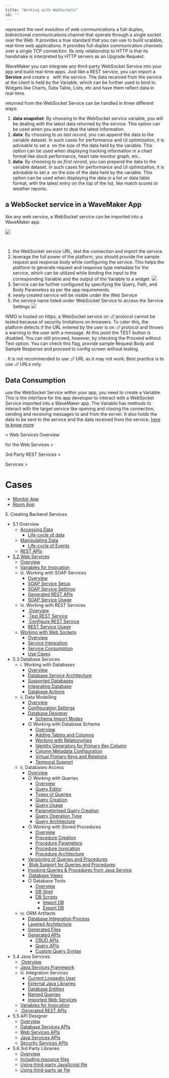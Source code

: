 ```yaml
---
title: "Working with WebSockets"
id: ""
---
```


represent the next evolution of web communications a full-duplex, bidirectional communications channel that operate through a single socket over the Web. It provides a true standard that you can use to build scalable, real-time web applications. It provides full-duplex communication channels over a single TCP connection. Its only relationship to HTTP is that its handshake is interpreted by HTTP servers as an Upgrade Request.

WaveMaker you can integrate any third-party WebSocket Service into your app and build real-time apps. Just like a REST service, you can import a **Service** and create a    with the service. The data received from the service at the client is held by the Variable, which can be further used to bind to Widgets like Charts, Data Table, Lists, etc and have them reflect data in real-time.

returned from the WebSocket Service can be handled in three different ways:

1. **data snapshot**: By choosing to the WebSocket service variable, you will be dealing with the latest data returned by the service. This option can be used when you want to deal the latest information.
2. **data**: By choosing to _as last record_, you can append the data to the variable dataset. In such cases for performance and UI optimization, it is advisable to set a  on the size of the data held by the variable. This option can be used when displaying tracking information in a chart format like stock performance, heart rate monitor graph, etc..
3. **data**: By choosing to _as first record_, you can prepend the data to the variable dataset. In such cases for performance and UI optimization, it is advisable to set a  on the size of the data held by the variable. This option can be used when displaying the data in a list or data table format, with the latest entry on the top of the list, like match scores or weather reports.

## a WebSocket service in a WaveMaker App

like any web service, a WebSocket service can be imported into a WaveMaker app.

[![](../assets/Web_Service1.png)](../assets/Web_Service1.png)

 

1. the WebSocket service URL, test the connection and import the service.
2. leverage the full power of the platform, you should provide the sample request and response body while configuring the service. This helps the platform to generate request and response type metadata for the service, which can be utilized while binding the input to the corresponding Variable and the output of the Variable to a widget. [![](../assets/socket_response.png)](../assets/socket_response.png)
3. Service can be further configured by specifying the Query, Path, and Body Parameters as per the app requirements.
4. newly created service will be visible under the Web Service
5. the service name listed under WebSocket Service to access the Service Settings [![](../assets/socket_settings.png)](../assets/socket_settings.png)

WMO is hosted on https, a WebSocket service on _://_ protocol cannot be tested because of security limitations on browsers. To cater this, the platform detects if the URL entered by the user is on _://_ protocol and throws a warning to the user with a message. At this point the TEST button is disabled. You can still proceed, however, by checking the Proceed without Test option. You can check this flag, provide sample Request Body and Sample Response and proceed to config screen without testing.

: It is not recommended to use _://_ URL as it may not work. Best practice is to use _://_ URLs only.

## Data Consumption

use the WebSocket Service within your app, you need to create a Variable. This is the interface for the app developer to interact with a WebSocket Service imported into a WaveMaker app. The Variable has methods to interact with the target service like opening and closing the connection, sending and receiving messages to and from the server. It also holds the data to be sent to the service and the data received from the service. [here to know more](/learn/app-development/variables/websocket-variable/)

< Web Services Overview

for the Web Services >

3rd Party REST Services >

Services >

# Cases

- [Monitor App](/learn/how-tos/websocket-usage-heartrate-monitor/)
- [Room App](/learn/how-tos/websocket-usage-chatroom-app/)

5\. Creating Backend Services

- 5.1 Overview
    - [Accessing Data](/learn/app-development/services/creating-backend-services/#accessing-data)
        - [Life-cycle of data](/learn/app-development/services/creating-backend-services/#life-cycle)
    - [Manipulating Data](/learn/app-development/services/creating-backend-services/#manipulating-data)
        - [Life-cycle of Events](/learn/app-development/services/creating-backend-services/#life-cycle-events)
    - [REST APIs](/learn/app-development/services/creating-backend-services/#rest-apis)
- [5.2 Web Services](/learn/app-development/services/web-services/web-services/)
    - [Overview](/learn/app-development/services/web-services/web-services/#overview)
    - [Variables for Invocation](/learn/app-development/services/web-services/web-services/#service-variable)
    - iii. Working with SOAP Services
        - [Overview](/learn/app-development/services/web-services/working-with-soap-services/)
        - [SOAP Service Setup](/learn/app-development/services/web-services/working-with-soap-services/#SOAP-service-setup)
        - [SOAP Service Settings](/learn/app-development/services/web-services/working-with-soap-services/#SOAP-service-settings)
        - [Generated REST APIs](/learn/app-development/services/web-services/working-with-soap-services/#generated-rest-apis)
        - [SOAP Service Usage](/learn/app-development/services/web-services/working-with-soap-services/#SOAP-service-usage)
    - iv. Working with REST Services
        - [ Overview](/learn/app-development/services/web-services/rest-services/)
        - [ Test REST Service](/learn/app-development/services/web-services/rest-services/#test-API)
        - [ Configure REST Service](/learn/app-development/services/web-services/rest-services/#configure-REST-service)
        - [REST Service Usage](/learn/app-development/services/web-services/rest-services/#REST-service-usage)
    - [Working with Web Sockets](#)
        - [Overview](#)
        - [Service Integration](#import)
        - [Service Consumption](#variable)
        - [Use Cases](#use-cases)
- 5.3 Database Services
    - i. Working with Databases
        - [Overview](/learn/app-development/services/database-services/#working-with-db)
        - [Database Service Architecture](/learn/app-development/services/database-services/#database-architecture)
        - [Supported Databases](/learn/app-development/services/database-services/#supported-databases)
        - [Integrating Database](/learn/app-development/services/database-services/#integrating-database)
        - [Database Actions](/learn/app-development/services/database-services/#database-actions)
    - ii. Data Modelling
        - [Overview](/learn/app-development/services/database-services/data-modelling/)
        - [Configuration Settings](/learn/services/db-services/data-modelling/#configuration-settings)
        - [Database Designer](/learn/services/db-services/data-modelling/#database-designer)
            - [Schema Import Modes](/learn/app-development/services/database-services/database-schema-import-modes/)
        - ○ Working with Database Schema
            - [Overview](/learn/app-development/services/database-services/working-database-schema/)
            - [Adding Tables and Columns](/learn/app-development/services/database-services/working-database-schema/#add-tables-columns)
            - [Working with Relationships](/learn/app-development/services/database-services/working-database-schema/#database-relationships)
            - [Identity Generators for Primary Key Column](/learn/app-development/services/database-services/working-database-schema/#identity-generators)
            - [Column Metadata Configuration](/learn/app-development/services/database-services/working-database-schema/#column-metadata-configuration)
            - [Virtual Primary Keys and Relations](/learn/app-development/services/database-services/working-database-schema/#virtual-primary-keys)
            - [Temporal Support](/learn/app-development/services/database-services/temporal-support/)
    - ii. Databases Access
        - [Overview](/learn/app-development/services/database-access/)
        - ○ Working with Queries
            - [Overview](/learn/app-development/services/database-services/working-with-queries/)
            - [Query Editor](/learn/app-development/services/database-services/working-with-queries/#query-editor)
            - [Types of Queries](/learn/app-development/services/database-services/working-with-queries/#query-types)
            - [Query Creation](/learn/app-development/services/database-services/working-with-queries/#query-creation)
            - [Query Usage](/learn/app-development/services/database-services/working-with-queries/#query-usage)
            - [Parameterised Query Creation](/learn/app-development/services/database-services/working-with-queries/#query-creation-parameterised)
            - [Query Operation Type](/learn/app-development/services/database-services/working-with-queries/#query-op-types)
            - [Query Architecture](/learn/app-development/services/database-services/working-with-queries/#query-architecture)
        - ○ Working with Stored Procedures
            - [Overview](/learn/app-development/services/db-services/working-stored-procedures/)
            - [Procedure Creation](/learn/app-development/services/db-services/working-stored-procedures/#procedure-creation)
            - [Procedure Parameters](/learn/app-development/services/db-services/working-stored-procedures/#proc-params)
            - [Procedure Invocation](/learn/app-development/services/db-services/working-stored-procedures/#procedure-invocation)
            - [Procedure Architecture](/learn/app-development/services/db-services/working-stored-procedures/#procedure-architecture)
        - [Versioning of Queries and Procedures](/learn/app-development/services/database-services/versioning-queries-procedures/)
        - [ Blob Support for Queries and Procedures](/learn/app-development/services/database-services/blob-support-queries-procedures/)
        - [Invoking Queries & Procedures from Java Service](/learn/app-development/services/database-services/invoking-queriesprocedures-java-services/)
        - [ Database Views](/learn/app-development/services/db-services/database-views/)
        - ○ Database Tools
            - [Overview](/learn/app-development/services/database-tools/)
            - [DB Shell](/learn/app-development/services/database-tools/#db-shell)
            - [DB Scripts](/learn/app-development/services/database-tools/#db-scripts)
                - [Import DB](/learn/app-development/services/database-tools/#import-db)
                - [Export DB](/learn/app-development/services/database-tools/#export-db)
    - iv. ORM Artifacts
        - [Database Integration Process](/learn/app-development/services/db-services/orm-artifacts/#database-integration-process)
        - [Layered Architecture](/learn/app-development/services/db-services/orm-artifacts/#layered-architecture)
        - [Generated Files](/learn/app-development/services/db-services/orm-artifacts/#generated-files)
        - [Generated APIs](/learn/app-development/services/db-services/orm-artifacts/#generated-apis)
            - [CRUD APIs](/learn/app-development/services/db-services/orm-artifacts/#crud-apis)
            - [Query APIs](/learn/app-development/services/db-services/orm-artifacts/#query-apis)
            - [Custom Query Syntax](/learn/app-development/services/db-services/orm-artifacts/#custom-query-syntax)
- 5.4 Java Services
    - [ Overview](/learn/app-development/services/java-services/java-service/#overview)
    - [Java Services Framework](/learn/app-development/services/java-services/java-service/#java-services-framework)
    - iii. Integration Services
        - [Current Loggedin User](/learn/app-development/services/java-services/java-integration-services/#loggedin-user)
        - [External Java Libraries](/learn/app-development/services/java-services/java-integration-services/#external-java-libraries)
        - [Database Entities](/learn/app-development/services/java-services/java-integration-services/#db-services)
        - [Named Queries](/learn/app-development/services/java-services/java-integration-services/#query-service)
        - [Imported Web Services](/learn/app-development/services/java-services/java-integration-services/#web-services)
    - [Variables for Invocation](/learn/app-development/services/java-services/variables/)
    - [ Generated REST APIs](/learn/app-development/services/java-services/generated-rest-apis-api-designer/)
- 5.5 API Designer
    - [Overview](/learn/app-development/services/api-designer/api/)
    - [Database Services APIs](/learn/app-development/services/api-designer/database-service-apis/)
    - [Web Services APIs](/learn/app-development/services/api-designer/web-service-apis/)
    - [Java Services APIs](/learn/app-development/services/api-designer/java-service-apis/)
    - [Security Services APIs](/learn/app-development/services/api-designer/security-service-apis/)
- 5.6 3rd Party Libraries
    - [Overview](/learn/app-development/services/3rd-party-libraries/)
    - [Including resource files](/learn/app-development/services/3rd-party-libraries/#resource-files)
    - [Using third-party JavaScript file](/learn/app-development/services/3rd-party-libraries/using-3rd-party-javascript-files/)
    - [Using third-party jar file](/learn/app-development/services/3rd-party-libraries/using-3rd-party-jar-files/)
